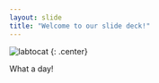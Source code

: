 ```yaml
---
layout: slide
title: "Welcome to our slide deck!"
---
```


![labtocat](https://octodex.github.com/images/labtocat.png)
{: .center}

What a day!
